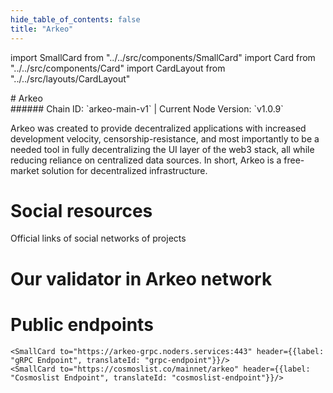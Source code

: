 ```yaml
---
hide_table_of_contents: false
title: "Arkeo"
---
```


import SmallCard from "../../src/components/SmallCard"
import Card from "../../src/components/Card"
import CardLayout from "../../src/layouts/CardLayout"

<div class="h1-with-icon icon-arkeo">
# Arkeo
</div>
###### Chain ID: `arkeo-main-v1` | Current Node Version: `v1.0.9`


Arkeo was created to provide decentralized applications with increased development velocity, censorship-resistance, and most importantly to be a needed tool in fully decentralizing the UI layer of the web3 stack, all while reducing reliance on centralized data sources. In short, Arkeo is a free-market solution for decentralized infrastructure.

# Social resources
Official links of social networks of projects

<CardLayout autoFitEnabled={false}>
    <SmallCard to="https://arkeo.network/" header={{label: "Website", translateId: "social-telegram"}} iconPath="img/website-icon.svg"/>
    <SmallCard to="https://github.com/arkeonetwork" header={{label: "GitHub", translateId: "social-telegram"}} iconPath="img/github-icon.svg"/>
    <SmallCard to="https://discord.gg/BfEHpm6uFc" header={{label: "Discord", translateId: "social-telegram"}} iconPath="img/discord-icon.svg"/>
    <SmallCard to="https://twitter.com/arkeonetwork" header={{label: "X", translateId: "social-telegram"}} iconPath="img/x-icon.svg"/>
    
</CardLayout>

# Our validator in Arkeo network

<CardLayout autoFitEnabled={true}>
    <Card
        to="https://exp.utsa.tech/arkeo-main/staking/arkeovaloper1rnfgv6uhry6ywl880mgz4rmxm8csqwd74plfuu"
        header={{
            label: "[NODERS]TEAM",
            translateId: "development-setup",
        }}
        body={{
            label: "Trusted blockchain validator",
        }}
        iconPath="img/kotlin-icon.svg"
    />
</CardLayout>

# Public endpoints 

<CardLayout autoFitEnabled={true}>
    <SmallCard to="https://arkeo-rpc.noders.services" header={{label: "RPC Endpoint", translateId: "rpc-endpoint"}}/>
    <SmallCard to="https://arkeo-api.noders.services" header={{label: "API Endpoint", translateId: "api-endpoint"}}/>
    
    <SmallCard to="https://arkeo-grpc.noders.services:443" header={{label: "gRPC Endpoint", translateId: "grpc-endpoint"}}/>
    <SmallCard to="https://cosmoslist.co/mainnet/arkeo" header={{label: "Cosmoslist Endpoint", translateId: "cosmoslist-endpoint"}}/>
</CardLayout>


